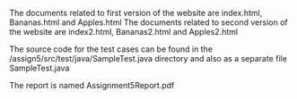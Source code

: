 The documents related to first version of the website are index.html, Bananas.html and Apples.html
The documents related to second version of the website are index2.html, Bananas2.html and Apples2.html

The source code for the test cases can be found in the /assign5/src/test/java/SampleTest.java directory and also as a separate file SampleTest.java

The report is named Assignment5Report.pdf

